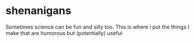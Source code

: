 # shenanigans
Sometimes science can be fun and silly too. This is where i put the things I make that are humorous but (potentially) useful
